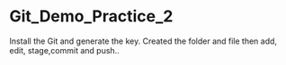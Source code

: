 # Git_Demo_Practice_2
Install the Git and generate the key. Created the folder and file then add, edit, stage,commit and push..
